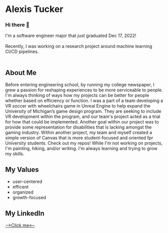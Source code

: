 # Alexis Tucker
### Hi there 👋

I'm a software engineer major that just graduated Dec 17, 2022!<br><br>
Recently, I was working on a research project around machine learning CI/CD pipelines.<br><br>

## About Me
Before entering engineering school, by running my college newspaper, I grew a passion for reshaping experiences to be more serviceable to people. I'm always thinking of ways how my projects can be better for people whether based on efficiency or function. I was a part of a team developing a VR soccer with wheelchairs game in Unreal Engine to help expand the University of Michigan’s game design program. They are seeking to include VR development within the program, and our team's project acted as a trial for how that could be implemented. Another goal within our project was to provide some representation for disabilities that is lacking amongst the gaming industry. Within another project, my team and myself created a simple version of Canvas that is more student-focused and oriented fpr University students. Check out my repos!
While I'm not working on projects, I'm painting, hiking, and/or writing. I'm always learning and trying to grow my skills.

## My Values
- user-centered 
- efficent
- organized
- growth-focused 

## My LinkedIn
[-->Click me<--](https://www.linkedin.com/in/alexis-tucker-491324179/)

<!--
**ajatucker/ajatucker** is a ✨ _special_ ✨ repository because its `README.md` (this file) appears on your GitHub profile.

Here are some ideas to get you started:

- 🔭 I’m currently working on ...
- 🌱 I’m currently learning ...
- 👯 I’m looking to collaborate on ...
- 🤔 I’m looking for help with ...
- 💬 Ask me about ...
- 📫 How to reach me: ...
- 😄 Pronouns: ...
- ⚡ Fun fact: ...
-->
